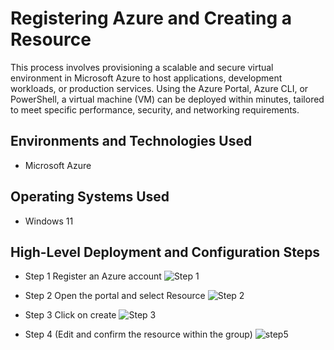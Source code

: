 <h1>Registering Azure and Creating a Resource</h1>
This process involves provisioning a scalable and secure virtual environment in Microsoft Azure to host applications, development workloads, or production services. Using the Azure Portal, Azure CLI, or PowerShell, a virtual machine (VM) can be deployed within minutes, tailored to meet specific performance, security, and networking requirements.<br />

<h2>Environments and Technologies Used</h2>

- Microsoft Azure 

<h2>Operating Systems Used </h2>

- Windows 11

<h2>High-Level Deployment and Configuration Steps</h2>

- Step 1 Register an Azure account 
  ![Step 1](https://github.com/user-attachments/assets/7c32d0af-4c8f-4c84-b966-804894f8bba7)

- Step 2 Open the portal and select Resource
 ![Step 2](https://github.com/user-attachments/assets/41712ec0-8509-4330-bd60-d581d5a5a1f7)

- Step 3 Click on create
![Step 3](https://github.com/user-attachments/assets/9fc1163b-d93a-4dbd-a4a2-e3028aadfd35)

- Step 4 (Edit and confirm the resource within the group)
![step5](https://github.com/user-attachments/assets/45705c14-314d-48b7-a7b3-f68300c36833)


